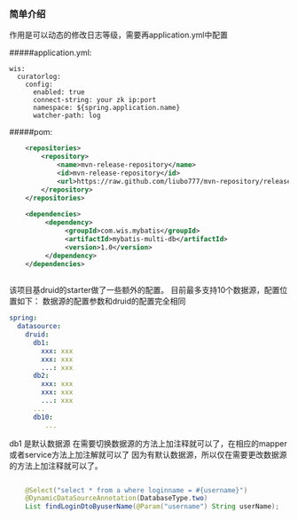 ### 简单介绍 ###
作用是可以动态的修改日志等级，需要再application.yml中配置

#####application.yml:
```$xslt
wis:
  curatorlog:
    config:
      enabled: true
      connect-string: your zk ip:port
      namespace: ${spring.application.name}
      watcher-path: log    
```
#####pom:
```xml
    <repositories>
        <repository>
            <name>mvn-release-repository</name>
            <id>mvn-release-repository</id>
            <url>https://raw.github.com/liubo777/mvn-repository/release</url>
        </repository>
    </repositories>
    
    <dependencies>
         <dependency>
              <groupId>com.wis.mybatis</groupId>
              <artifactId>mybatis-multi-db</artifactId>
              <version>1.0</version>
         </dependency>        
    </dependencies>        
    
```

该项目基druid的starter做了一些额外的配置。
目前最多支持10个数据源，配置位置如下：
数据源的配置参数和druid的配置完全相同
```yaml
spring:
  datasource:
    druid:
      db1: 
        xxx: xxx
        xxx: xxx
        ...: xxx
      db2:
        xxx: xxx
        xxx: xxx
        ...: xxx
      ...
      db10:
         ...         
```

db1 是默认数据源
在需要切换数据源的方法上加注释就可以了，在相应的mapper或者service方法上加注解就可以了
因为有默认数据源，所以仅在需要更改数据源的方法上加注释就可以了。
```java

    @Select("select * from a where loginname = #{username}")
    @DynamicDataSourceAnnotation(DatabaseType.two)
    List findLoginDtoByuserName(@Param("username") String userName);

```
